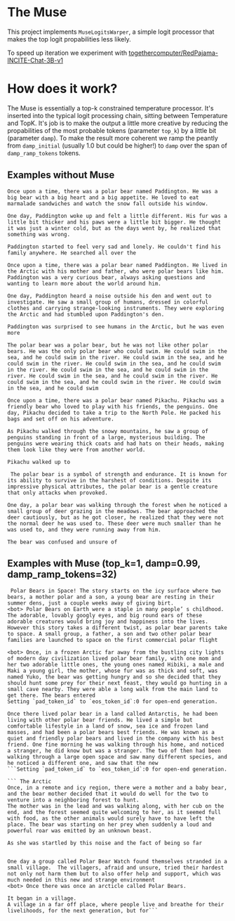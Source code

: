 # The Muse

This project implements `MuseLogitsWarper`, a simple logit processor that makes the top logit propabilities less likely.

To speed up iteration we experiment with [togethercomputer/RedPajama-INCITE-Chat-3B-v1](https://huggingface.co/togethercomputer/RedPajama-INCITE-Chat-3B-v1)

# How does it work?

The Muse is essentially a top-k constrained temperature processor. It's inserted into the typical logit processing chain, sitting between Temperature and TopK.  It's job is to make the output a little more creative by reducing the propabilities of the most probable tokens (parameter `top_k`) by a little bit (parameter `damp`).  To make the result more coherent we ramp the peantly from `damp_initial` (usually 1.0 but could be higher!) to `damp` over the span of `damp_ramp_tokens` tokens.

## Examples without Muse 

```
Once upon a time, there was a polar bear named Paddington. He was a big bear with a big heart and a big appetite. He loved to eat marmalade sandwiches and watch the snow fall outside his window.

One day, Paddington woke up and felt a little different. His fur was a little bit thicker and his paws were a little bit bigger. He thought it was just a winter cold, but as the days went by, he realized that something was wrong.

Paddington started to feel very sad and lonely. He couldn't find his family anywhere. He searched all over the
```

```
Once upon a time, there was a polar bear named Paddington. He lived in the Arctic with his mother and father, who were polar bears like him. Paddington was a very curious bear, always asking questions and wanting to learn more about the world around him.

One day, Paddington heard a noise outside his den and went out to investigate. He saw a small group of humans, dressed in colorful clothes and carrying strange-looking instruments. They were exploring the Arctic and had stumbled upon Paddington's den.

Paddington was surprised to see humans in the Arctic, but he was even more
```

```
The polar bear was a polar bear, but he was not like other polar bears. He was the only polar bear who could swim. He could swim in the sea, and he could swim in the river. He could swim in the sea, and he could swim in the river. He could swim in the sea, and he could swim in the river. He could swim in the sea, and he could swim in the river. He could swim in the sea, and he could swim in the river. He could swim in the sea, and he could swim in the river. He could swim in the sea, and he could swim
```


```
Once upon a time, there was a polar bear named Pikachu. Pikachu was a friendly bear who loved to play with his friends, the penguins. One day, Pikachu decided to take a trip to the North Pole. He packed his bags and set off on his adventure.

As Pikachu walked through the snowy mountains, he saw a group of penguins standing in front of a large, mysterious building. The penguins were wearing thick coats and had hats on their heads, making them look like they were from another world.

Pikachu walked up to
```


```
 The polar bear is a symbol of strength and endurance. It is known for its ability to survive in the harshest of conditions. Despite its impressive physical attributes, the polar bear is a gentle creature that only attacks when provoked.

One day, a polar bear was walking through the forest when he noticed a small group of deer grazing in the meadows. The bear approached the deer cautiously, but as he got closer, he realized that they were not the normal deer he was used to. These deer were much smaller than he was used to, and they were running away from him.

The bear was confused and unsure of
```

## Examples with Muse (top_k=1, damp=0.99, damp_ramp_tokens=32)

```
 Polar Bears in Space! The story starts on the icy surface where two bears, a mother polar and a son, a young bear are resting in their summer dens, just a couple weeks away of giving birt.
<bot> Polar Bears on Earth were a staple in many people’ s childhood. The adorable, lovably googly eyes, and big round ears of these adorable creatures would bring joy and happiness into the lives. However this story takes a different twist, as polar bear parents take to space. A small group, a father, a son and two other polar bear families are launched to space on the first commercial polar flight
```

``` The Arctic is warming, polar bear families and habitats shrinking
<bot> Once, in a frozen Arctic far away from the bustling city lights of modern day civilization lived polar bear family, with one mom and her two adorable little ones, the young ones named Hibiki, a male and Maki a young girl, the mother, whose fur was as thick and soft, was named Yuko, the bear was getting hungry and so she decided that they should hunt some prey for their next feast, they would go hunting in a small cave nearby. They were able a long walk from the main land to get there. The bears entered
Setting `pad_token_id` to `eos_token_id`:0 for open-end generation.
```

``` Polar Bears
Once there lived polar bear in a land called Antarctis, he had been living with other polar bear friends. He lived a simple but comfortable lifestyle in a land of snow, sea ice and frozen land masses, and had been a polar bears best friends. He was known as a quiet and friendly polar bears and lived in the company with his best friend. One fine morning he was walking through his home, and noticed a stranger, he did know but was a stranger. The two of then had been walking through a large open space and saw many different species, and he noticed a different one, and saw that the new
```Setting `pad_token_id` to `eos_token_id`:0 for open-end generation.

``` The Arctic
Once, in a remote and icy region, there were a mother and a baby bear, and the bear mother decided that it would do well for the two to venture into a neighboring forest to hunt.
The mother was in the lead and was walking along, with her cub on the end, and the forest seemed quite welcoming to her, as it seemed full with food, as the other animals would surely have to have left the place. The bear was starting on her prey when suddenly a loud and powerful roar was emitted by an unknown beast.

As she was startled by this noise and the fact of being so far
```

``` The Arctic is warming faster and becoming a more hostile environment, forcing the bears into new habitats and challenging them with unfamiliar conditions and predators

One day a group called Polar Bear Watch found themselves stranded in a small village.  The villagers, afraid and unsure, tried their hardest not only not harm them but to also offer help and support, which was much needed in this new and strange environment
<bot> Once there was once an arcticle called Polar Bears.

It began in a village.
A village in a far off place, where people live and breathe for their livelihoods, for the next generation, but for```